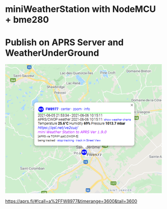 # miniWeatherStation with NodeMCU + bme280

# Publish on APRS Server and WeatherUnderGround

![](Images/APRS.png)

https://aprs.fi/#!call=a%2FFW8977&timerange=3600&tail=3600

